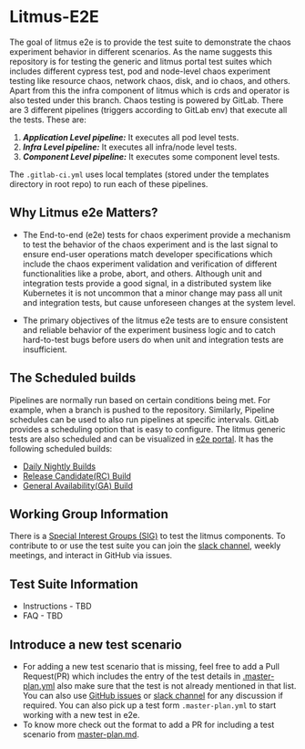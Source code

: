 # Litmus-E2E
The goal of litmus e2e is to provide the test suite to demonstrate the chaos experiment behavior in different scenarios. As the name suggests this repository is for testing the generic and litmus portal test suites which includes different cypress test, pod and node-level chaos experiment testing like resource chaos, network chaos, disk, and io chaos, and others. Apart from this the infra component of litmus which is crds and operator is also tested under this branch. Chaos testing is powered by GitLab. There are 3 different pipelines (triggers according to GitLab env) that execute all the tests. These are:

1. ***Application Level pipeline:*** It executes all pod level tests.
2. ***Infra Level pipeline:*** It executes all infra/node level tests.
3. ***Component Level pipeline:*** It executes some component level tests.

The `.gitlab-ci.yml` uses local templates (stored under the templates directory in root repo) to run each of these pipelines.

## Why Litmus e2e Matters?

- The End-to-end (e2e) tests for chaos experiment provide a mechanism to test the behavior of the chaos experiment and is the last signal to ensure end-user operations match developer specifications which include the chaos experiment validation and verification of different functionalities like a probe, abort, and others. Although unit and integration tests provide a good signal, in a distributed system like Kubernetes it is not uncommon that a minor change may pass all unit and integration tests, but cause unforeseen changes at the system level.

- The primary objectives of the litmus e2e tests are to ensure consistent and reliable behavior of the experiment business logic and to catch hard-to-test bugs before users do when unit and integration tests are insufficient.

## The Scheduled builds
Pipelines are normally run based on certain conditions being met. For example, when a branch is pushed to the repository. Similarly, Pipeline schedules can be used to also run pipelines at specific intervals.
GitLab provides a scheduling option that is easy to configure. The litmus generic tests are also scheduled and can be visualized in [e2e portal](https://litmuschaos.github.io/litmus-e2e/generic-pipeline/generic). It has the following scheduled builds:

- [Daily Nightly Builds](https://litmuschaos.github.io/litmus-e2e/generic-pipeline/generic#daily-nightly-builds)
- [Release Candidate(RC) Build](https://litmuschaos.github.io/litmus-e2e/generic-pipeline/generic#release-candidaterc-build)
- [General Availability(GA) Build](https://litmuschaos.github.io/litmus-e2e/generic-pipeline/generic#general-availabilityga-build)


## Working Group Information
There is a [Special Interest Groups (SIG)](https://github.com/litmuschaos/litmus/wiki/Special-Interest-Groups#sig-testing) to test the litmus components. To contribute to or use the test suite you can join the [slack channel](https://kubernetes.slack.com/archives/CNXNB0ZTN), weekly meetings, and interact in GitHub via issues.

## Test Suite Information
- Instructions - TBD
- FAQ - TBD

## Introduce a new test scenario
- For adding a new test scenario that is missing, feel free to add a Pull Request(PR) which includes the entry of the test details in [.master-plan.yml](https://github.com/litmuschaos/litmus-e2e/blob/master/.master-plan.yml) also make sure that the test is not already mentioned in that list. You can also use [GitHub issues](https://github.com/litmuschaos/litmus-e2e/issues) or [slack channel](https://kubernetes.slack.com/archives/CNXNB0ZTN) for any discussion if required. You can also pick up a test form `.master-plan.yml` to start working with a new test in e2e.
- To know more check out the format to add a PR for including a test scenario from [master-plan.md](https://github.com/litmuschaos/litmus-e2e/blob/master/master-plan.md).
